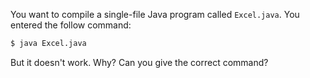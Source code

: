 You want to compile a single-file Java program called `Excel.java`. You entered the follow command:

```bash
$ java Excel.java
```

But it doesn't work. Why? Can you give the correct command?